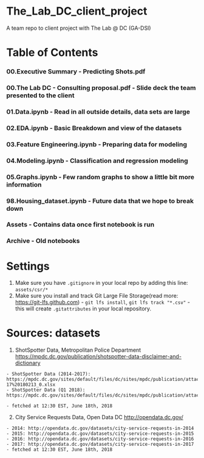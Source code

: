 # The_Lab_DC_client_project
A team repo to client project with The Lab @ DC (GA-DSI)

# Table of Contents
### 00.Executive Summary - Predicting Shots.pdf
### 00.The Lab DC - Consulting proposal.pdf - Slide deck the team presented to the client
### 01.Data.ipynb - Read in all outside details, data sets are large
### 02.EDA.ipynb - Basic Breakdown and view of the datasets
### 03.Feature Engineering.ipynb - Preparing data for modeling
### 04.Modeling.ipynb - Classification and regression modeling
### 05.Graphs.ipynb - Few random graphs to show a little bit more information
### 98.Housing_dataset.ipynb - Future data that we hope to break down
### Assets - Contains data once first notebook is run
### Archive - Old notebooks

# Settings
  1) Make sure you have `.gitignore` in your local repo by adding this line: `assets/csr/*`
  2) Make sure you install and track Git Large File Storage(read more: https://git-lfs.github.com)
    - `git lfs install`, `git lfs track "*.csv"`
    - this will create  `.gitattributes` in your local repository.

# Sources: datasets
  1) ShotSpotter Data, Metropolitan Police Department
    https://mpdc.dc.gov/publication/shotspotter-data-disclaimer-and-dictionary

    - ShotSpotter Data (2014-2017): https://mpdc.dc.gov/sites/default/files/dc/sites/mpdc/publication/attachments/ShotSpotter%20Data%2014-17%20180213_0.xlsx
    - ShotSpotter Data (Q1 2018): https://mpdc.dc.gov/sites/default/files/dc/sites/mpdc/publication/attachments/ShotSpotter%20Public%20Data%20Q1%202018.xlsx

    - fetched at 12:30 EST, June 18th, 2018

  2) City Service Requests Data, Open Data DC
    http://opendata.dc.gov/

    - 2014: http://opendata.dc.gov/datasets/city-service-requests-in-2014
    - 2015: http://opendata.dc.gov/datasets/city-service-requests-in-2015
    - 2016: http://opendata.dc.gov/datasets/city-service-requests-in-2016
    - 2017: http://opendata.dc.gov/datasets/city-service-requests-in-2017
    - fetched at 12:30 EST, June 18th, 2018

